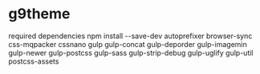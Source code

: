 # g9theme

required dependencies
npm install --save-dev autoprefixer browser-sync css-mqpacker cssnano gulp gulp-concat gulp-deporder gulp-imagemin gulp-newer gulp-postcss gulp-sass gulp-strip-debug gulp-uglify gulp-util postcss-assets
